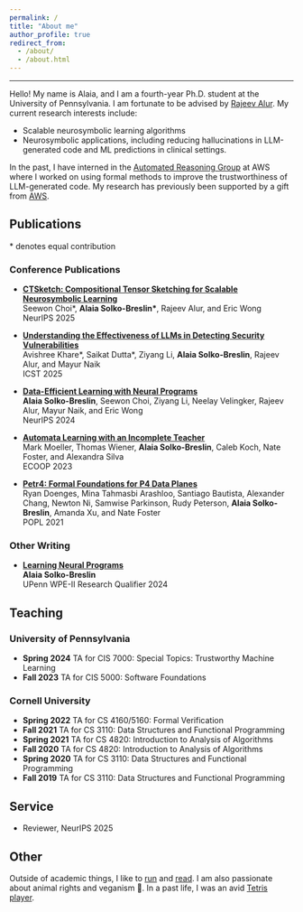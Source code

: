 ```yaml
---
permalink: /
title: "About me"
author_profile: true
redirect_from: 
  - /about/
  - /about.html
---
```


---

Hello! My name is Alaia, and I am a fourth-year Ph.D. student at the University of Pennsylvania. I am fortunate to be advised by [Rajeev Alur](https://www.cis.upenn.edu/~alur/). My current research interests include:

- Scalable neurosymbolic learning algorithms
- Neurosymbolic applications, including reducing hallucinations in LLM-generated code and ML predictions in clinical settings.


In the past, I have interned in the [Automated Reasoning Group](https://www.amazon.science/research-areas/automated-reasoning) at AWS where I worked on using formal methods to improve the trustworthiness of LLM-generated code. My research has previously been supported by a gift from [AWS](https://asset.seas.upenn.edu/penn-engineering-ph-d-students-receive-funding-from-amazon-to-advance-trustworthy-ai/).

## Publications

\* denotes equal contribution

### Conference Publications

*   [**CTSketch: Compositional Tensor Sketching for Scalable Neurosymbolic Learning**](https://alaiasolkobreslin.github.io/files/neurips25.pdf)  
    Seewon Choi*, **Alaia Solko-Breslin\***, Rajeev Alur, and Eric Wong  
    NeurIPS 2025

*   [**Understanding the Effectiveness of LLMs in Detecting Security Vulnerabilities**](https://alaiasolkobreslin.github.io/files/icst25.pdf)  
    Avishree Khare\*, Saikat Dutta\*, Ziyang Li, **Alaia Solko-Breslin**, Rajeev Alur, and Mayur Naik  
    ICST 2025

*   [**Data-Efficient Learning with Neural Programs**](https://alaiasolkobreslin.github.io/files/neurips24.pdf)  
    **Alaia Solko-Breslin**, Seewon Choi, Ziyang Li, Neelay Velingker, Rajeev Alur, Mayur Naik, and Eric Wong  
    NeurIPS 2024

*   [**Automata Learning with an Incomplete Teacher**](https://alaiasolkobreslin.github.io/files/ecoop23.pdf)  
    Mark Moeller, Thomas Wiener, **Alaia Solko-Breslin**, Caleb Koch, Nate Foster, and Alexandra Silva  
    ECOOP 2023

*  [**Petr4: Formal Foundations for P4 Data Planes**](https://alaiasolkobreslin.github.io/files/popl21.pdf)  
    Ryan Doenges, Mina Tahmasbi Arashloo, Santiago Bautista, Alexander Chang, Newton Ni, Samwise Parkinson, Rudy Peterson, **Alaia Solko-Breslin**, Amanda Xu, and Nate Foster  
    POPL 2021

### Other Writing

*   [**Learning Neural Programs**](https://alaiasolkobreslin.github.io/files/WPE_II.pdf)  
    **Alaia Solko-Breslin**  
    UPenn WPE-II Research Qualifier 2024

## Teaching

### University of Pennsylvania

* **Spring 2024** TA for CIS 7000: Special Topics: Trustworthy Machine Learning
* **Fall 2023** TA for CIS 5000: Software Foundations

### Cornell University
* **Spring 2022** TA for CS 4160/5160: Formal Verification
* **Fall 2021** TA for CS 3110: Data Structures and Functional Programming
* **Spring 2021** TA for CS 4820: Introduction to Analysis of Algorithms
* **Fall 2020** TA for CS 4820: Introduction to Analysis of Algorithms
* **Spring 2020** TA for CS 3110: Data Structures and Functional Programming
* **Fall 2019** TA for CS 3110: Data Structures and Functional Programming

## Service

- Reviewer, NeurIPS 2025

## Other

Outside of academic things, I like to [run](https://www.strava.com/athletes/73708875) and [read](https://www.goodreads.com/user/show/167091916-alaia-solko-breslin). I am also passionate about animal rights and veganism 🌱. In a past life, I was an avid [Tetris player](https://jstris.jezevec10.com/u/Alaia/stats).